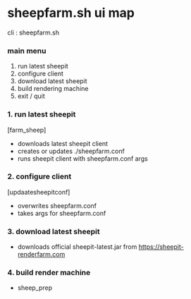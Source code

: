 # sheepfarm.sh ui map

cli : sheepfarm.sh

### main menu
1. run latest sheepit
2. configure client
3. download latest sheepit
4. build rendering machine
5. exit / quit

### 1. run latest sheepit
[farm_sheep]
* downloads latest sheepit client
* creates or updates ./sheepfarm.conf
* runs sheepit client with sheepfarm.conf args

### 2. configure client
[updaatesheepitconf]
* overwrites sheepfarm.conf
* takes args for sheepfarm.conf

### 3. download latest sheepit
* downloads official sheepit-latest.jar from https://sheepit-renderfarm.com

### 4. build render machine
* sheep_prep
